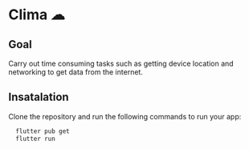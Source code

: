 # Clima ☁

## Goal

Carry out time consuming tasks such as getting device location and networking to get data from the internet. 

## Insatalation
Clone the repository and run the following commands to run your app:
```bash
  flutter pub get
  flutter run
```
